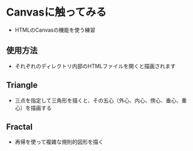 # Canvasに触ってみる

- HTMLのCanvasの機能を使う練習
  
## 使用方法

- それぞれのディレクトリ内部のHTMLファイルを開くと描画されます

## Triangle

- 三点を指定して三角形を描くと、その五心（外心、内心、傍心、垂心、重心）を描画する

## Fractal

- 再帰を使って複雑な規則的図形を描く